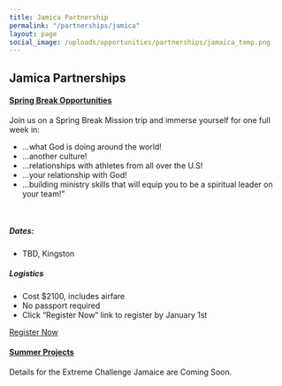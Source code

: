 ```yaml
---
title: Jamica Partnership
permalink: "/partnerships/jamica"
layout: page
social_image: /uploads/opportunities/partnerships/jamaica_temp.png
---
```


<h2 class="title text-center mb30">Jamica <span class="light first-color">Partnerships</span></h2>

<div class="row">
<div class="col-sm-12">
<div class="panel-group" id="accordion" role="tablist" aria-multiselectable="true">
<div class="panel panel-default">
<div class="panel-heading" role="tab" id="c1phs1">
<h4 class="panel-title"><a data-toggle="collapse" data-parent="#accordion" href="#c1pbs1" aria-expanded="false" aria-controls="c1pbs1" class="collapsed">Spring Break Opportunities <span class="panel-icon"></span> </a></h4>
</div>
<div id="c1pbs1" class="panel-collapse in" role="tabpanel" aria-labelledby="c1phs1">
<div class="panel-body">
<div class="row">
<div class="col-sm-6">
<p style="text-align: left;">Join us on a Spring Break Mission trip and immerse yourself for one full week in:</p>
<ul class="list-style list-disc" style="text-align: left;">
<li>...what God is doing around the world!</li>
<li>...another culture!</li>
<li>...relationships with athletes from all over the U.S!</li>
<li>...your relationship with God!</li>
<li>...building ministry skills that will equip you to be a spiritual leader on your team!”</li>
</ul>
<p>&nbsp;</p>
<h5>Dates:</h5>
<ul>
<li>TBD, Kingston</li>
</ul>
</div>
<div class="col-sm-6">
<h5>Logistics</h5>
<ul>
<li>Cost $2100, includes airfare</li>
<li>No passport required</li>
<li>Click “Register Now” link to register by January 1st</li>
</ul>
<a class="btn btn-custom mt20" href="https://my.athletesinaction.org/public/forms/spring-break.aspx">Register Now</a>
</div>
</div>
</div>
</div>
</div>
</div>
<div class="col-sm-12">
<div class="panel-group" id="accordion" role="tablist" aria-multiselectable="true">
<div class="panel panel-default">
<div class="panel-heading" role="tab" id="c1phs2">
<h4 class="panel-title"><a data-toggle="collapse" data-parent="#accordion" href="#c1pbs1" aria-expanded="false" aria-controls="c1pbs2" class="collapsed">Summer Projects <span class="panel-icon"></span> </a></h4>
</div>
<div id="c1pbs2" class="panel-collapse in" role="tabpanel" aria-labelledby="c1phs2">
<div class="panel-body">
<p>Details for the Extreme Challenge Jamaice are Coming Soon.</p>
</div>
</div>
</div>
</div>
</div>
</div>
